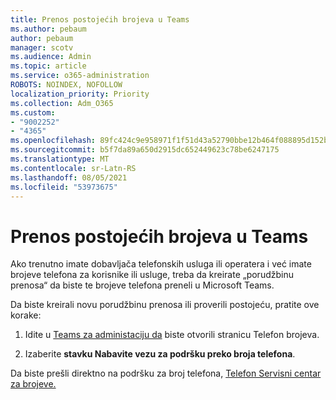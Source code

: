 ```yaml
---
title: Prenos postojećih brojeva u Teams
ms.author: pebaum
author: pebaum
manager: scotv
ms.audience: Admin
ms.topic: article
ms.service: o365-administration
ROBOTS: NOINDEX, NOFOLLOW
localization_priority: Priority
ms.collection: Adm_O365
ms.custom:
- "9002252"
- "4365"
ms.openlocfilehash: 89fc424c9e958971f1f51d43a52790bbe12b464f088895d152bfd00f41dd3561
ms.sourcegitcommit: b5f7da89a650d2915dc652449623c78be6247175
ms.translationtype: MT
ms.contentlocale: sr-Latn-RS
ms.lasthandoff: 08/05/2021
ms.locfileid: "53973675"
---
```

# <a name="port-existing-numbers-to-teams"></a>Prenos postojećih brojeva u Teams

Ako trenutno imate dobavljača telefonskih usluga ili operatera i već imate brojeve telefona za korisnike ili usluge, treba da kreirate „porudžbinu prenosa“ da biste te brojeve telefona preneli u Microsoft Teams.  

Da biste kreirali novu porudžbinu prenosa ili proverili postojeću, pratite ove korake: 

1. Idite u [Teams za administaciju da](https://admin.teams.microsoft.com/phone-numbers) biste otvorili stranicu Telefon brojeva. 

1. Izaberite **stavku Nabavite vezu za podršku preko broja telefona**. 

Da biste prešli direktno na podršku za broj telefona, [Telefon Servisni centar za brojeve.](https://pstnsd.powerappsportals.com/)  